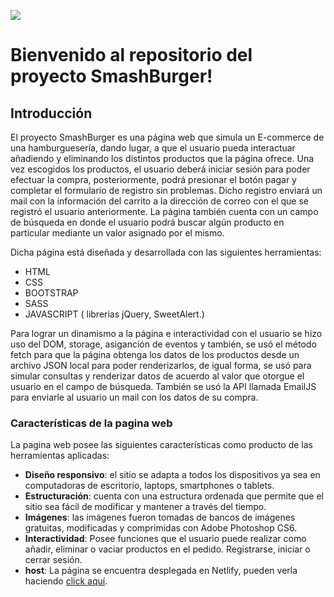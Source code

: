 [![](https://smashburger-ig.netlify.app/img/logo.png)](https://smashburger-ig.netlify.app/)
# Bienvenido al repositorio del proyecto SmashBurger!
## Introducción
El proyecto SmashBurger es una página web que simula un E-commerce de una hamburguesería, dando lugar, a que el usuario pueda interactuar añadiendo y eliminando los distintos productos que la página ofrece. Una vez escogidos los productos, el usuario deberá iniciar sesión para poder efectuar la compra, posteriormente, podrá presionar el botón pagar y completar el formulario de registro sin problemas. Dicho registro enviará un mail con la información del carrito a la dirección de correo con el que se registró el usuario anteriormente. La página también cuenta con un campo de búsqueda en donde el usuario podrá buscar algún producto en particular mediante un valor asignado por el mismo.

Dicha página está diseñada y desarrollada con las siguientes herramientas:
 - HTML
 - CSS
 - BOOTSTRAP
 - SASS
 - JAVASCRIPT ( librerias jQuery, SweetAlert.)
 
 Para lograr un dinamismo a la página e interactividad con el usuario se hizo uso del DOM, storage, asiganción de eventos y también, se usó el método fetch
 para que la página obtenga los datos de los productos desde un archivo JSON local para poder renderizarlos, de igual forma, se usó para simular consultas y renderizar datos de acuerdo al valor que otorgue el usuario en el campo de búsqueda. También se usó la API llamada EmailJS para enviarle al usuario un mail con los datos de su compra.

### Características de la pagina web
La pagina web posee las siguientes características como producto de las herramientas aplicadas:
- **Diseño responsivo**: el sitio se adapta a todos los dispositivos ya sea en computadoras de escritorio, laptops, smartphones o tablets.
- **Estructuración**: cuenta con una estructura ordenada que permite que el sitio sea fácil de modificar y mantener a través del tiempo.
- **Imágenes**: las imágenes fueron tomadas de bancos de imágenes gratuitas, modificadas y comprimidas con Adobe Photoshop CS6.
- **Interactividad**: Posee funciones que el usuario puede realizar como añadir, eliminar o vaciar productos en el pedido. Registrarse, iniciar o cerrar sesión.
- **host**: La página se encuentra desplegada en Netlify, pueden verla haciendo [click aquí](https://smashburger-ig.netlify.app/ "click aquí").
